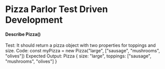 # Pizza Parlor Test Driven Development

#### Describe Pizza()

Test: It should return a pizza object with two properties for toppings and size.
Code: const myPizza = new Pizza("large", ["sausage", "mushrooms", "olives"])
Expected Output: Pizza { size: "large", toppings: ["sausage", "mushrooms", "olives"] }

